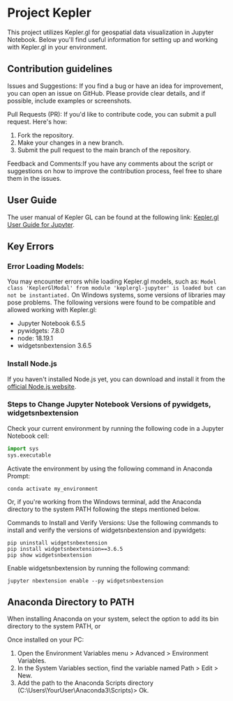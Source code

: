 # Project Kepler

This project utilizes Kepler.gl for geospatial data visualization in Jupyter Notebook. Below you'll find useful information for setting up and working with Kepler.gl in your environment.

## Contribution guidelines

Issues and Suggestions: If you find a bug or have an idea for improvement, you can open an issue on GitHub. Please provide clear details, and if possible, include examples or screenshots.

Pull Requests (PR): If you'd like to contribute code, you can submit a pull request. Here's how:
1. Fork the repository.
2. Make your changes in a new branch.
3. Submit the pull request to the main branch of the repository.

Feedback and Comments:If you have any comments about the script or suggestions on how to improve the contribution process, feel free to share them in the issues.

## User Guide

The user manual of Kepler GL can be found at the following link: [Kepler.gl User Guide for Jupyter](link_to_guide).

## Key Errors

### Error Loading Models:

You may encounter errors while loading Kepler.gl models, such as: `Model class 'KeplerGlModal' from module 'keplergl-jupyter' is loaded but can not be instantiated.` On Windows systems, some versions of libraries may pose problems. The following versions were found to be compatible and allowed working with Kepler.gl:

- Jupyter Notebook 6.5.5
- pywidgets: 7.8.0
- node: 18.19.1
- widgetsnbextension 3.6.5

### Install Node.js

If you haven't installed Node.js yet, you can download and install it from the [official Node.js website](https://nodejs.org/).

### Steps to Change Jupyter Notebook Versions of pywidgets, widgetsnbextension

Check your current environment by running the following code in a Jupyter Notebook cell:
```python
import sys
sys.executable
```

Activate the environment by using the following command in Anaconda Prompt:
```
conda activate my_environment
```
Or, if you're working from the Windows terminal, add the Anaconda directory to the system PATH following the steps mentioned below.

Commands to Install and Verify Versions:
Use the following commands to install and verify the versions of widgetsnbextension and ipywidgets:
```
pip uninstall widgetsnbextension
pip install widgetsnbextension==3.6.5
pip show widgetsnbextension
```

Enable widgetsnbextension by running the following command:
```
jupyter nbextension enable --py widgetsnbextension
```
## Anaconda Directory to PATH
When installing Anaconda on your system, select the option to add its bin directory to the system PATH, or

Once installed on your PC:
1. Open the Environment Variables menu > Advanced > Environment Variables.
2. In the System Variables section, find the variable named Path > Edit > New.
3. Add the path to the Anaconda Scripts directory (C:\Users\YourUser\Anaconda3\Scripts)> Ok.
